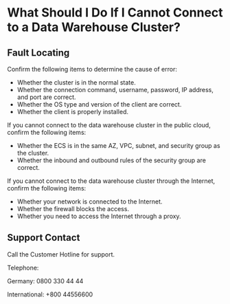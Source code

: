 # What Should I Do If I Cannot Connect to a Data Warehouse Cluster?<a name="dws_03_0014"></a>

## Fault Locating<a name="section54098691141813"></a>

Confirm the following items to determine the cause of error:

-   Whether the cluster is in the normal state.
-   Whether the connection command, username, password, IP address, and port are correct.
-   Whether the OS type and version of the client are correct.
-   Whether the client is properly installed.

If you cannot connect to the data warehouse cluster in the public cloud, confirm the following items:

-   Whether the ECS is in the same AZ, VPC, subnet, and security group as the cluster.
-   Whether the inbound and outbound rules of the security group are correct.

If you cannot connect to the data warehouse cluster through the Internet, confirm the following items:

-   Whether your network is connected to the Internet.
-   Whether the firewall blocks the access.
-   Whether you need to access the Internet through a proxy.

## Support Contact<a name="section22426480141944"></a>

Call the Customer Hotline for support.

Telephone:

Germany: 0800 330 44 44

International: +800 44556600

